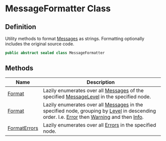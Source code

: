 # MessageFormatter Class
## Definition

Utility methods to format [Messages](MrKWatkins.Ast.Message.md) as strings. Formatting optionally includes the original source code.

```c#
public abstract sealed class MessageFormatter
```

## Methods

| Name | Description |
| ---- | ----------- |
| [Format](MrKWatkins.Ast.MessageFormatter.Format.md) | Lazily enumerates over all [Messages](MrKWatkins.Ast.Message.md) of the specified [MessageLevel](MrKWatkins.Ast.MessageLevel.md) in the specified node. |
| [Format](MrKWatkins.Ast.MessageFormatter.Format.md) | Lazily enumerates over all [Messages](MrKWatkins.Ast.Message.md) in the specified node, grouping by [Level](MrKWatkins.Ast.Message.Level.md) in descending order. I.e. [Error](MrKWatkins.Ast.MessageLevel.Error.md) then [Warning](MrKWatkins.Ast.MessageLevel.Warning.md) and then [Info](MrKWatkins.Ast.MessageLevel.Info.md). |
| [FormatErrors](MrKWatkins.Ast.MessageFormatter.FormatErrors.md) | Lazily enumerates over all [Errors](MrKWatkins.Ast.MessageLevel.Error.md) in the specified node. |

